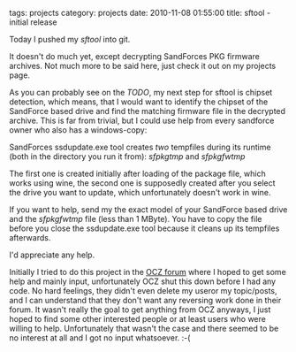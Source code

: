 tags: projects
category: projects
date: 2010-11-08 01:55:00
title: sftool - initial release


Today I pushed my *sftool* into git.

It doesn't do much yet, except decrypting SandForces PKG firmware archives.
Not much more to be said here, just check it out on my projects page.

As you can probably see on the *TODO*, my next step for sftool is chipset detection, which means, that I would want to identify the chipset of the SandForce based drive and find the matching firmware file in the decrypted archive.
This is far from trivial, but I could use help from every sandforce owner who also has a windows-copy:

SandForces ssdupdate.exe tool creates *two* tempfiles during its runtime (both in the directory you run it from): *sfpkgtmp* and *sfpkgfwtmp*

The first one is created initially after loading of the package file, which works using wine, the second one is supposedly created after you select the drive you want to update, which unfortunately doesn't work in wine.

If you want to help, send my the exact model of your SandForce based drive and the *sfpkgfwtmp* file (less than 1 MByte).
You have to copy the file before you close the ssdupdate.exe tool because it cleans up its tempfiles afterwards.

I'd appreciate any help.

Initially I tried to do this project in the [OCZ forum](http://www.ocztechnologyforum.com/forum/showthread.php?79272-Flashing-SandForce-based-drives-on-Linux-a-research-project) where I hoped to get some help and mainly input, unfortunately OCZ shut this down before I had any code.
No hard feelings, they didn't even delete my useror my topic/posts, and I can understand that they don't want any reversing work done in their forum.
It wasn't really the goal to get anything from OCZ anyways, I just hoped to find some other interested people or at least users who were willing to help. Unfortunately that wasn't the case and there seemed to be no interest at all and I got no input whatsoever. :-(
